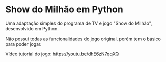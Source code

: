# Show do Milhão em Python
Uma adaptação simples do programa de TV e jogo "Show do Milhão", desenvolvido em Python.

Não possui todas as funcionalidades do jogo original, porém tem o básico para poder jogar.

Vídeo tutorial do jogo: https://youtu.be/dhE6zN7qqXQ
